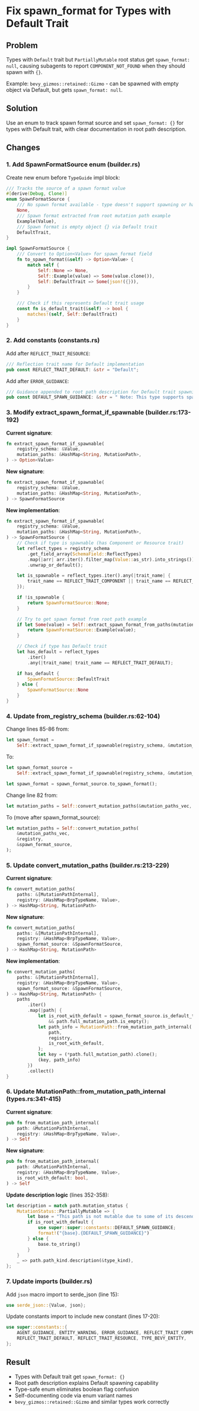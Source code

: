 # Fix spawn_format for Types with Default Trait

## Problem
Types with `Default` trait but `PartiallyMutable` root status get `spawn_format: null`, causing subagents to report `COMPONENT_NOT_FOUND` when they should spawn with `{}`.

Example: `bevy_gizmos::retained::Gizmo` - can be spawned with empty object via Default, but gets `spawn_format: null`.

## Solution
Use an enum to track spawn format source and set `spawn_format: {}` for types with Default trait, with clear documentation in root path description.

## Changes

### 1. Add SpawnFormatSource enum (builder.rs)
Create new enum before `TypeGuide` impl block:

```rust
/// Tracks the source of a spawn format value
#[derive(Debug, Clone)]
enum SpawnFormatSource {
    /// No spawn format available - type doesn't support spawning or has no Default
    None,
    /// Spawn format extracted from root mutation path example
    Example(Value),
    /// Spawn format is empty object {} via Default trait
    DefaultTrait,
}

impl SpawnFormatSource {
    /// Convert to Option<Value> for spawn_format field
    fn to_spawn_format(&self) -> Option<Value> {
        match self {
            Self::None => None,
            Self::Example(value) => Some(value.clone()),
            Self::DefaultTrait => Some(json!({})),
        }
    }

    /// Check if this represents Default trait usage
    const fn is_default_trait(&self) -> bool {
        matches!(self, Self::DefaultTrait)
    }
}
```

### 2. Add constants (constants.rs)
Add after `REFLECT_TRAIT_RESOURCE`:

```rust
/// Reflection trait name for Default implementation
pub const REFLECT_TRAIT_DEFAULT: &str = "Default";
```

Add after `ERROR_GUIDANCE`:

```rust
/// Guidance appended to root path description for Default trait spawning
pub const DEFAULT_SPAWN_GUIDANCE: &str = " Note: This type supports spawning via its Default trait - use empty object {} with world_spawn_entity or world_insert_resources.";
```

### 3. Modify extract_spawn_format_if_spawnable (builder.rs:173-192)

**Current signature**:
```rust
fn extract_spawn_format_if_spawnable(
    registry_schema: &Value,
    mutation_paths: &HashMap<String, MutationPath>,
) -> Option<Value>
```

**New signature**:
```rust
fn extract_spawn_format_if_spawnable(
    registry_schema: &Value,
    mutation_paths: &HashMap<String, MutationPath>,
) -> SpawnFormatSource
```

**New implementation**:
```rust
fn extract_spawn_format_if_spawnable(
    registry_schema: &Value,
    mutation_paths: &HashMap<String, MutationPath>,
) -> SpawnFormatSource {
    // Check if type is spawnable (has Component or Resource trait)
    let reflect_types = registry_schema
        .get_field_array(SchemaField::ReflectTypes)
        .map(|arr| arr.iter().filter_map(Value::as_str).into_strings())
        .unwrap_or_default();

    let is_spawnable = reflect_types.iter().any(|trait_name| {
        trait_name == REFLECT_TRAIT_COMPONENT || trait_name == REFLECT_TRAIT_RESOURCE
    });

    if !is_spawnable {
        return SpawnFormatSource::None;
    }

    // Try to get spawn format from root path example
    if let Some(value) = Self::extract_spawn_format_from_paths(mutation_paths) {
        return SpawnFormatSource::Example(value);
    }

    // Check if type has Default trait
    let has_default = reflect_types
        .iter()
        .any(|trait_name| trait_name == REFLECT_TRAIT_DEFAULT);

    if has_default {
        SpawnFormatSource::DefaultTrait
    } else {
        SpawnFormatSource::None
    }
}
```

### 4. Update from_registry_schema (builder.rs:62-104)

Change lines 85-86 from:
```rust
let spawn_format =
    Self::extract_spawn_format_if_spawnable(registry_schema, &mutation_paths);
```

To:
```rust
let spawn_format_source =
    Self::extract_spawn_format_if_spawnable(registry_schema, &mutation_paths);

let spawn_format = spawn_format_source.to_spawn_format();
```

Change line 82 from:
```rust
let mutation_paths = Self::convert_mutation_paths(&mutation_paths_vec, &registry);
```

To (move after spawn_format_source):
```rust
let mutation_paths = Self::convert_mutation_paths(
    &mutation_paths_vec,
    &registry,
    &spawn_format_source,
);
```

### 5. Update convert_mutation_paths (builder.rs:213-229)

**Current signature**:
```rust
fn convert_mutation_paths(
    paths: &[MutationPathInternal],
    registry: &HashMap<BrpTypeName, Value>,
) -> HashMap<String, MutationPath>
```

**New signature**:
```rust
fn convert_mutation_paths(
    paths: &[MutationPathInternal],
    registry: &HashMap<BrpTypeName, Value>,
    spawn_format_source: &SpawnFormatSource,
) -> HashMap<String, MutationPath>
```

**New implementation**:
```rust
fn convert_mutation_paths(
    paths: &[MutationPathInternal],
    registry: &HashMap<BrpTypeName, Value>,
    spawn_format_source: &SpawnFormatSource,
) -> HashMap<String, MutationPath> {
    paths
        .iter()
        .map(|path| {
            let is_root_with_default = spawn_format_source.is_default_trait()
                && path.full_mutation_path.is_empty();
            let path_info = MutationPath::from_mutation_path_internal(
                path,
                registry,
                is_root_with_default,
            );
            let key = (*path.full_mutation_path).clone();
            (key, path_info)
        })
        .collect()
}
```

### 6. Update MutationPath::from_mutation_path_internal (types.rs:341-415)

**Current signature**:
```rust
pub fn from_mutation_path_internal(
    path: &MutationPathInternal,
    registry: &HashMap<BrpTypeName, Value>,
) -> Self
```

**New signature**:
```rust
pub fn from_mutation_path_internal(
    path: &MutationPathInternal,
    registry: &HashMap<BrpTypeName, Value>,
    is_root_with_default: bool,
) -> Self
```

**Update description logic** (lines 352-358):
```rust
let description = match path.mutation_status {
    MutationStatus::PartiallyMutable => {
        let base = "This path is not mutable due to some of its descendants not being mutable";
        if is_root_with_default {
            use super::super::constants::DEFAULT_SPAWN_GUIDANCE;
            format!("{base}.{DEFAULT_SPAWN_GUIDANCE}")
        } else {
            base.to_string()
        }
    }
    _ => path.path_kind.description(&type_kind),
};
```

### 7. Update imports (builder.rs)

Add `json` macro import to serde_json (line 15):
```rust
use serde_json::{Value, json};
```

Update constants import to include new constant (lines 17-20):
```rust
use super::constants::{
    AGENT_GUIDANCE, ENTITY_WARNING, ERROR_GUIDANCE, REFLECT_TRAIT_COMPONENT,
    REFLECT_TRAIT_DEFAULT, REFLECT_TRAIT_RESOURCE, TYPE_BEVY_ENTITY,
};
```

## Result
- Types with Default trait get `spawn_format: {}`
- Root path description explains Default spawning capability
- Type-safe enum eliminates boolean flag confusion
- Self-documenting code via enum variant names
- `bevy_gizmos::retained::Gizmo` and similar types work correctly
